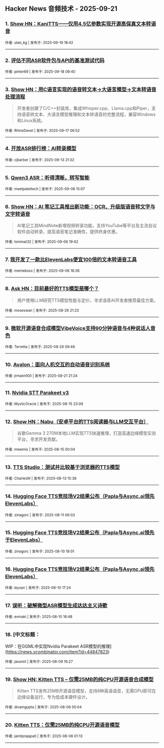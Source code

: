 ## Hacker News 音频技术 - 2025-09-21


### 1. [Show HN：KaniTTS——仅用4.5亿参数实现开源高保真文本转语音](https://news.ycombinator.com/item?id=45304989)

<sub>作者: ulan_kg | 发布于: 2025-09-19 18:42</sub>

---

### 2. [评估不同ASR软件包与API的基准测试代码](https://news.ycombinator.com/item?id=45287596)

<sub>作者: pinter69 | 发布于: 2025-09-18 09:40</sub>

---

### 3. [Show HN：用C语言实现的语音转文本->大语言模型->文本转语音处理流程](https://news.ycombinator.com/item?id=45272639)
> 开发者创建了C/C++封装库，集成Whisper.cpp、Llama.cpp和Piper，支持语音转文本、大语言模型推理和文本转语音的完整流程，兼容Windows和Linux系统。

<sub>作者: RhinoDevel | 发布于: 2025-09-17 06:52</sub>

---

### 4. [开放ASR排行榜：AI转录模型](https://news.ycombinator.com/item?id=45235498)

<sub>作者: cjbarber | 发布于: 2025-09-13 21:32</sub>

---

### 5. [Qwen3 ASR：听得清晰，转写智能](https://news.ycombinator.com/item?id=45169263)

<sub>作者: meetpateltech | 发布于: 2025-09-08 15:07</sub>

---

### 6. [Show HN：AI 笔记工具推出新功能：OCR、升级版语音转文字与文字转语音](https://news.ycombinator.com/item?id=45152280)
> AI笔记工具MindNote新增视频转录功能，支持YouTube等平台及主流会议软件自动转录，提高语音笔记准确性，提供终身优惠。

<sub>作者: tommat32 | 发布于: 2025-09-06 19:42</sub>

---

### 7. [我开发了一款比ElevenLabs便宜100倍的文本转语音工具](https://news.ycombinator.com/item?id=45151768)

<sub>作者: memeboxx | 发布于: 2025-09-06 18:36</sub>

---

### 8. [Ask HN：目前最好的TTS模型是哪个？](https://news.ycombinator.com/item?id=45032508)
> 用户使用LLM研究TTS模型性能与定价，寻求语音AI开发者推荐最佳方案。

<sub>作者: moseswan | 发布于: 2025-08-26 21:23</sub>

---

### 9. [微软开源语音合成模型VibeVoice支持90分钟语音与4种说话人音色](https://news.ycombinator.com/item?id=45024338)

<sub>作者: Terretta | 发布于: 2025-08-26 09:46</sub>

---

### 10. [Avalon：面向人机交互的自动语音识别系统](https://news.ycombinator.com/item?id=44978277)

<sub>作者: jrmann100 | 发布于: 2025-08-21 21:24</sub>

---

### 11. [Nvidia STT Parakeet v3](https://news.ycombinator.com/item?id=44918313)

<sub>作者: MysticOracle | 发布于: 2025-08-15 23:09</sub>

---

### 12. [Show HN：Nabu（安卓平台的TTS阅读器与LLM交互平台）](https://news.ycombinator.com/item?id=44907170)
> 谷歌Gemma 3 270M本地LLM实现TTS快速推理，打造高速边缘模型实验平台，寻求开发贡献。

<sub>作者: mewmix | 发布于: 2025-08-15 00:04</sub>

---

### 13. [TTS Studio：测试并比较基于浏览器的TTS模型](https://news.ycombinator.com/item?id=44889900)

<sub>作者: CharlesW | 发布于: 2025-08-13 15:38</sub>

---

### 14. [Hugging Face TTS竞技场V2结果公布（Papla与Async.ai领先ElevenLabs）](https://news.ycombinator.com/item?id=44861142)

<sub>作者: zinagorc | 发布于: 2025-08-11 06:03</sub>

---

### 15. [Hugging Face TTS竞技场V2结果公布（Papla与Async.ai领先于ElevenLabs）](https://news.ycombinator.com/item?id=44856995)

<sub>作者: zinagorc | 发布于: 2025-08-10 18:01</sub>

---

### 16. [Hugging Face TTS竞技场V2结果公布（Papla与Async.ai领先ElevenLabs）](https://news.ycombinator.com/item?id=44856714)

<sub>作者: leysan | 发布于: 2025-08-10 17:24</sub>

---

### 17. [误听：破解微型ASR模型生成达达主义诗歌](https://news.ycombinator.com/item?id=44856410)

<sub>作者: evmaki | 发布于: 2025-08-10 16:48</sub>

---

### 18. [中文标题：
WIP：在GGML中实现Nvidia Parakeet ASR模型的推理](https://news.ycombinator.com/item?id=44847823)

<sub>作者: jasonni | 发布于: 2025-08-09 16:27</sub>

---

### 19. [Show HN: Kitten TTS – 仅需25MB的纯CPU开源语音合成模型](https://news.ycombinator.com/item?id=44807868)
> Kitten TTS发布25MB开源语音模型，支持8种英语语音，无需GPU即可在边缘设备运行，专为低成本硬件设计。

<sub>作者: divamgupta | 发布于: 2025-08-06 05:04</sub>

---

### 20. [Kitten TTS：仅需25MB的纯CPU开源语音模型](https://news.ycombinator.com/item?id=44806543)

<sub>作者: jainilprajapati | 发布于: 2025-08-06 01:13</sub>

---
